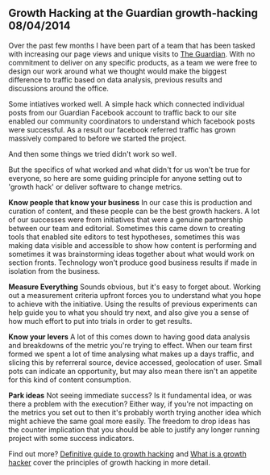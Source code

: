 Growth Hacking at the Guardian
growth-hacking
08/04/2014
---
Over the past few months I have been part of a team that has been tasked with increasing our page views and unique visits to
[The Guardian](http://www.theguardian.com). With no commitment to deliver on any specific products, as a team we were free to design our work around
what we thought would make the biggest difference to traffic based on data analysis, previous results and discussions
around the office.

Some intiatives worked well. A simple hack which connected individual posts from our Guardian Facebook account
to traffic back to our site enabled our community coordinators to understand which facebook posts were successful. As a
result our facebook referred traffic has grown massively compared to before we started the project.

And then some things we tried didn't work so well.

But the specifics of what worked and what didn't for us won't be true for everyone, so here are some guiding principle for
anyone setting out to 'growth hack' or deliver software to change metrics.

**Know people that know your business** In our case this is production and curation of content, and these people can be the best growth hackers. A lot of our
successes were from initiatives that were a genuine partnership between our team and editorial. Sometimes this came down to
creating tools that enabled site editors to test hypotheses, sometimes this was making data visible and accessible to
show how content is performing and sometimes it was brainstorming ideas together about what would work on section fronts.
Technology won't produce good business results if made in isolation from the business.

**Measure Everything** Sounds obvious, but it's easy to forget about. Working out a measurement criteria upfront forces you
to understand what you hope to achieve with the initiative. Using the results of previous experiments can help guide you
to what you should try next, and also give you a sense of how much effort to put into trials in order to get results.

**Know your levers** A lot of this comes down to having good data analysis and breakdowns of the metric you're trying to
effect. When our team first formed we spent a lot of time analysing what makes up a days traffic, and slicing this by
referreral source, device accessed, geolocation of user. Small pots can indicate an opportunity, but may also mean there
isn't an appetite for this kind of content consumption.

**Park ideas** Not seeing immediate success? Is it fundamental idea, or was there a problem with the execution? Either
way, if you're not impacting on the metrics you set out to then it's probably worth trying another idea which might achieve
the same goal more easily. The freedom to drop ideas has the counter implication that you should be able to justify any
longer running project with some success indicators.

Find out more? [Definitive guide to growth hacking](http://www.quicksprout.com/the-definitive-guide-to-growth-hacking/)
and [What is a growth hacker](http://www.aginnt.com/growth-hacker) cover the principles of growth hacking in more detail.


